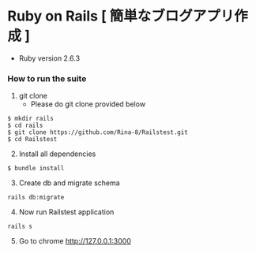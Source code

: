 # Ruby on Rails [ 簡単なブログアプリ作成 ]

* Ruby version
2.6.3


### How to run the suite
1. git clone
    - Please do git clone provided below
```
$ mkdir rails
$ cd rails
$ git clone https://github.com/Rina-8/Railstest.git
$ cd Railstest
```

2. Install all dependencies
```
$ bundle install
```

3. Create db and migrate schema
```
rails db:migrate
```

4. Now run Railstest application
```
rails s
```

5. Go to chrome
http://127.0.0.1:3000